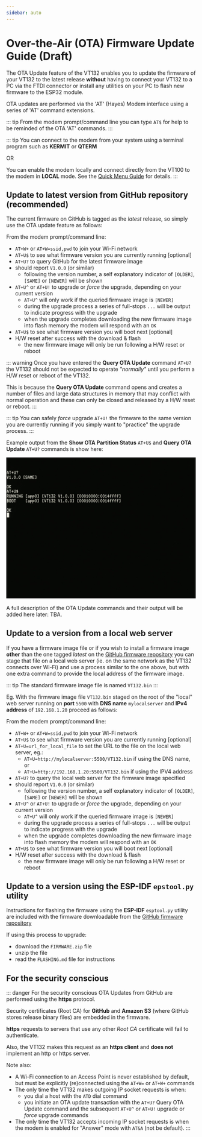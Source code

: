 ```yaml
---
sidebar: auto
---
```


# Over-the-Air (OTA) Firmware Update Guide (Draft)

The OTA Update feature of the VT132 enables you to update the firmware of your VT132 to the latest release **without** having to connect your VT132 to a PC via the FTDI connector or install any utilities on your PC to flash new firmware to the ESP32 module.

OTA updates are performed via the 'AT' (Hayes) Modem interface using a series of 'AT' command extensions.

::: tip
From the modem prompt/command line you can type `AT$` for help to be reminded of the OTA 'AT' commands.
:::

::: tip
You can connect to the modem from your system using a terminal program such as **KERMIT** or **QTERM**

OR

You can enable the modem locally and connect directly from the VT100 to the modem in **LOCAL** mode. See the [Quick Menu Guide](../vt100/operator/quick-menu/) for details.
:::

## Update to latest version from GitHub repository (recommended)

The current firmware on GitHub is tagged as the *latest* release, so simply use the OTA update feature as follows:

From the modem prompt/command line:

- `AT+W+` or `AT+W=ssid,pwd` to join your Wi-Fi network
- `AT+U$` to see what firmware version you are currently running [optional]
- `AT+U?` to query GitHub for the latest firmware image
- should report `V1.0.0` (or similar)
  - following the version number, a self explanatory indicator of `[OLDER]`, `[SAME]` or `[NEWER]` will be shown
- `AT+U^` or `AT+U!` to upgrade or *force* the upgrade, depending on your current version
  - `AT+U^` will only work if the queried firmware image is `[NEWER]`
  - during the upgrade process a series of full-stops `...` will be output to indicate progress with the upgrade
  - when the upgrade completes downloading the new firmware image into flash memory the modem will respond with an `OK`
- `AT+U$` to see what firmware version you will boot next [optional]
- H/W reset after success with the download & flash
  - the new firmware image will only be run following a H/W reset or reboot

::: warning
Once you have entered the **Query OTA Update** command `AT+U?` the VT132 should not be expected to operate *"normally"* until you perform a H/W reset or reboot of the VT132.

This is because the **Query OTA Update** command opens and creates a number of files and large data structures in memory that may conflict with normal operation and these can only be closed and released by a H/W reset or reboot.
:::

::: tip
You can safely *force* upgrade `AT+U!` the firmware to the same version you are currently running if you simply want to "practice" the upgrade process.
:::

Example output from the **Show OTA Partition Status** `AT+U$` and **Query OTA Update** `AT+U?` commands is show here:

![OTA AT Commands](./Modem_OTA_Status.jpg)

A full description of the OTA Update commands and their output will be added here later: TBA.

## Update to a version from a local web server

If you have a firmware image file or if you wish to install a firmware image **other** than the one tagged *latest* on the [GitHub firmware repository](https://github.com/thehighnibble/vt132/releases) you can stage that file on a local web server (ie. on the same network as the VT132 connects over Wi-Fi) and use a process similar to the one above, but with one extra command to provide the local address of the firmware image.

::: tip
The standard firmware image file is named `VT132.bin`
:::

Eg. With the firmware image file `VT132.bin` staged on the root of the "local" web server running on **port** `5500` with **DNS name** `mylocalserver` and **IPv4 address** of `192.168.1.20` proceed as follows:

From the modem prompt/command line:

- `AT+W+` or `AT+W=ssid,pwd` to join your Wi-Fi network
- `AT+U$` to see what firmware version you are currently running [optional]
- `AT+U=url_for_local_file` to set the URL to the file on the local web server, eg.:
  - `AT+U=http://mylocalserver:5500/VT132.bin` if using the DNS name, or
  - `AT+U=http://192.168.1.20:5500/VT132.bin` if using the IPV4 address
- `AT+U?` to query the local web server for the firmware image specified
- should report `V1.0.0` (or similar)
  - following the version number, a self explanatory indicator of `[OLDER]`, `[SAME]` or `[NEWER]` will be shown
- `AT+U^` or `AT+U!` to upgrade or *force* the upgrade, depending on your current version
  - `AT+U^` will only work if the queried firmware image is `[NEWER]`
  - during the upgrade process a series of full-stops `...` will be output to indicate progress with the upgrade
  - when the upgrade completes downloading the new firmware image into flash memory the modem will respond with an `OK`
- `AT+U$` to see what firmware version you will boot next [optional]
- H/W reset after success with the download & flash
  - the new firmware image will only be run following a H/W reset or reboot

## Update to a version using the ESP-IDF `epstool.py` utility

Instructions for flashing the firmware using the **ESP-IDF** `esptool.py` utility are included with the firmware downloadable from the [GitHub firmware repository](https://github.com/thehighnibble/vt132/releases)

If using this process to upgrade:
- download the `FIRMWARE.zip` file
- unzip the file
- read the `FLASHING.md` file for instructions

## For the security conscious

::: danger For the security conscious
OTA Updates from GitHub are performed using the **https** protocol.

Security certificates (Root CA) for **GitHub** and **Amazon S3** (where GitHub stores release binary files) are embedded in the firmware.

**https** requests to servers that use any other *Root CA* certificate will fail to authenticate.

Also, the VT132 makes this request as an **https client** and **does not** implement an http or https server.

Note also:

- A Wi-Fi connection to an Access Point is never established by default, but must be explicitly (re)connected using the `AT+W=` or `AT+W+` commands
- The only time the VT132 makes outgoing IP socket requests is when:
  - you dial a host with the `ATD` dial command
  - you initiate an OTA update transaction with the `AT+U?` Query OTA Update command and the subsequent `AT+U^` or `AT+U!` upgrade or *force* upgrade commands
- The only time the VT132 accepts incoming IP socket requests is when the modem is enabled for "Answer" mode with `AT&A` (not be default).
:::

